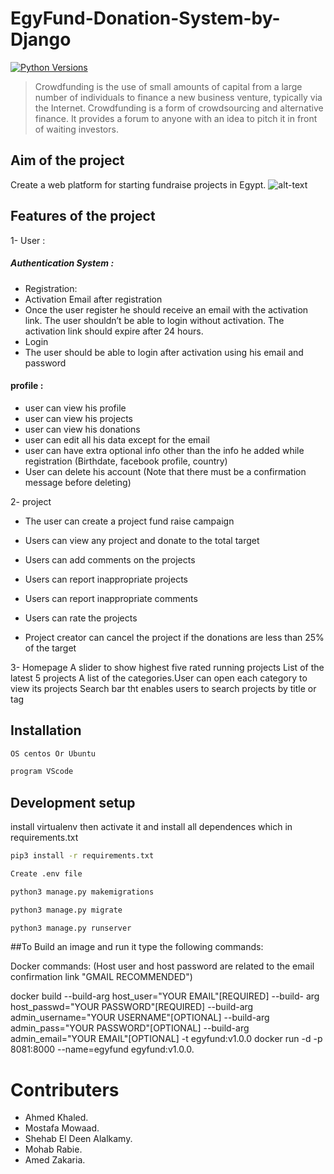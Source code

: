 # EgyFund-Donation-System-by-Django
[![Python Versions](https://img.shields.io/pypi/pyversions/yt2mp3.svg)](https://pypi.python.org/pypi/yt2mp3/)

> Crowdfunding is the use of small amounts of capital from a large number of individuals to finance a new business venture, typically via the Internet.
Crowdfunding is a form of crowdsourcing and alternative finance. It provides a forum to anyone with an idea to pitch it in front of waiting investors. 


## Aim of the project
Create a web platform for starting fundraise
projects in Egypt.
![alt-text](https://github.com/mohabrabie/EgyFund-Donation-System-by-Django/blob/74d51eceffbd4380f4d9b53a450b1d42d3ae0b70/ezgif.com-gif-maker.gif)

## Features of the project
1- User :
##### Authentication System​ :
- Registration:
- Activation Email after registration
- Once the user register he should receive an email with the activation link. The user shouldn’t be able to login without
activation. The activation link should expire after 24 hours.
- Login
- The user should be able to login after activation using his email
and password

####  profile :
- user can view his profile
- user can view his projects
- user can view his donations
- user can edit all his data except for the email
- user can have extra optional info other than the info he added
while registration (Birthdate, facebook profile, country)
- User can delete his account (Note that there must be a
confirmation message before deleting)

2- project 
- The user can create a project fund raise campaign 
- Users can view any project and donate to the total target

- Users can add comments on the projects

- Users can report inappropriate projects

- Users can report inappropriate comments
- Users can rate the projects
- Project creator can cancel the project if the donations are less than
25% of the target

3- Homepage
A slider to show highest five rated running projects
List of the latest 5 projects
A list of the categories.User can open each category to view its projects
Search bar tht enables users to search projects by title or tag

## Installation

```sh
OS centos Or Ubuntu
```
```sh
program VScode
```
## Development setup
install virtualenv  then activate it and install all dependences which in requirements.txt


```sh
pip3 install -r requirements.txt
```

```sh
Create .env file 
```
```sh
python3 manage.py makemigrations
```
```sh
python3 manage.py migrate
```
```sh
python3 manage.py runserver
```

##To Build an image and run it type the following commands:

Docker commands: (Host user and host password are related to the email confirmation link "GMAIL RECOMMENDED")

docker build --build-arg host_user="YOUR EMAIL"[REQUIRED] --build-
arg host_passwd="YOUR PASSWORD"[REQUIRED] --build-arg
admin_username="YOUR USERNAME"[OPTIONAL] --build-arg 
admin_pass="YOUR PASSWORD"[OPTIONAL] --build-arg 
admin_email="YOUR EMAIL"[OPTIONAL] -t egyfund:v1.0.0
docker run -d -p 8081:8000 --name=egyfund egyfund:v1.0.0.



# Contributers
- Ahmed Khaled.
- Mostafa Mowaad.
- Shehab El Deen Alalkamy.
- Mohab Rabie.
- Amed Zakaria.
